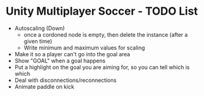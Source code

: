 # Unity Multiplayer Soccer - TODO List

- Autoscaling (Down)
    - once a cordoned node is empty, then delete the instance (after a given time)
    - Write minimum and maximum values for scaling
- Make it so a player can't go into the goal area
- Show "GOAL" when a goal happens
- Put a highlight on the goal you are aiming for, so you can tell which is which
- Deal with disconnections/reconnections
- Animate paddle on kick